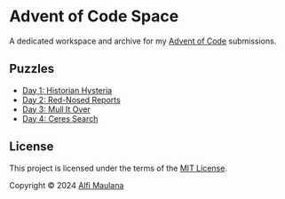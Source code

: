 # Advent of Code Space

A dedicated workspace and archive for my [Advent of Code](https://adventofcode.com/) submissions.

## Puzzles

- [Day 1: Historian Hysteria](./day-01)
- [Day 2: Red-Nosed Reports](./day-02)
- [Day 3: Mull It Over](./day-03)
- [Day 4: Ceres Search](./day-04)

## License

This project is licensed under the terms of the [MIT License](./LICENSE).

Copyright © 2024 [Alfi Maulana](https://github.com/threeal)
